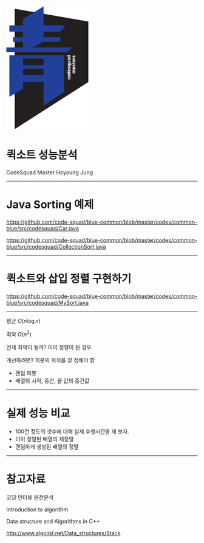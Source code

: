 # ![70%](images/img_blue.png)
# 퀵소트 성능분석
CodeSquad Master
Hoyoung Jung

---
<!-- page_number: true -->
# Java Sorting 예제
https://github.com/code-squad/blue-common/blob/master/codes/common-blue/src/codesquad/Car.java

https://github.com/code-squad/blue-common/blob/master/codes/common-blue/src/codesquad/CollectionSort.java

---
# 퀵소트와 삽입 정렬 구현하기

https://github.com/code-squad/blue-common/blob/master/codes/common-blue/src/codesquad/MySort.java

---

평균 $O(n\log n)$

최악 $O(n^2)$

언제 최악이 될까? 이미 정렬이 된 경우

개선하려면? 피봇의 위치를 잘 정해야 함
 - 랜덤 피봇
 - 배열의 시작, 중간, 끝 값의 중간값

---
# 실제 성능 비교
- 100건 정도의 갯수에 대해 실제 수행시간을 재 보자.
- 이미 정렬된 배열의 재정렬
- 랜덤하게 생성된 배열의 정렬

---
# 참고자료

코딩 인터뷰 완전분석

Introduction to algorithm

Data structure and Algorithms in C++

http://www.algolist.net/Data_structures/Stack
